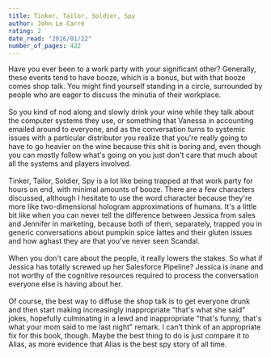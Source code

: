 ```yaml
---
title: Tinker, Tailor, Soldier, Spy
author: John Le Carré
rating: 2
date_read: "2016/01/22"
number_of_pages: 422
---
```


Have you ever been to a work party with your significant other? Generally, these events tend to have booze, which is a bonus, but with that booze comes shop talk. You might find yourself standing in a circle, surrounded by people who are eager to discuss the minutia of their workplace.<br/><br/>So you kind of nod along and slowly drink your wine while they talk about the computer systems they use, or something that Vanessa in accounting emailed around to everyone, and as the conversation turns to systemic issues with a particular distributor you realize that you're really going to have to go heavier on the wine because this shit is boring and, even though you can mostly follow what's going on you just don't care that much about all the systems and players involved.<br/><br/>Tinker, Tailor, Soldier, Spy is a lot like being trapped at that work party for hours on end, with minimal amounts of booze. There are a few characters discussed, although I hesitate to use the word character because they're more like two-dimensional hologram approximations of humans. It's a little bit like when you can never tell the difference between Jessica from sales and Jennifer in marketing, because both of them, separately, trapped you in generic conversations about pumpkin spice lattes and their gluten issues and how aghast they are that you've never seen Scandal. <br/><br/>When you don't care about the people, it really lowers the stakes. So what if Jessica has totally screwed up her Salesforce Pipeline? Jessica is inane and not worthy of the cognitive resources required to process the conversation everyone else is having about her.<br/><br/>Of course, the best way to diffuse the shop talk is to get everyone drunk and then start making increasingly inappropriate "that's what she said" jokes, hopefully culminating in a lewd and inappropriate "that's funny, that's what your mom said to me last night" remark. I can't think of an appropriate fix for this book, though. Maybe the best thing to do is just compare it to Alias, as more evidence that Alias is the best spy story of all time. 